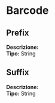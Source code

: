 # Barcode
Prefix 
----
 **Descrizione:**  <br>
**Tipo:** String <br>

Suffix 
----
 **Descrizione:**  <br>
**Tipo:** String <br>

